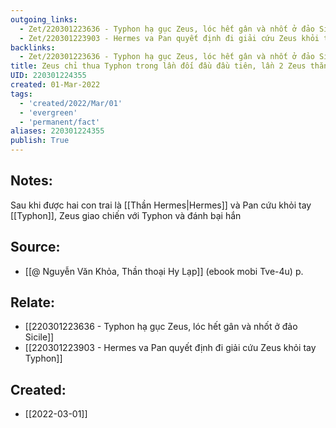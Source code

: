```yaml
---
outgoing_links:
  - Zet/220301223636 - Typhon hạ gục Zeus, lóc hết gân và nhốt ở đảo Sicile
  - Zet/220301223903 - Hermes va Pan quyết định đi giải cứu Zeus khỏi tay Typhon
backlinks:
  - Zet/220301223636 - Typhon hạ gục Zeus, lóc hết gân và nhốt ở đảo Sicile
title: Zeus chỉ thua Typhon trong lần đối đầu đầu tiên, lần 2 Zeus thắng
UID: 220301224355
created: 01-Mar-2022
tags:
  - 'created/2022/Mar/01'
  - 'evergreen'
  - 'permanent/fact'
aliases: 220301224355
publish: True
---
```

## Notes:
Sau khi được hai con trai là [[Thần Hermes|Hermes]] và Pan cứu khỏi tay [[Typhon]], Zeus giao chiến với Typhon và đánh bại hắn

## Source:
- [[@ Nguyễn Văn Khỏa, Thần thoại Hy Lạp]] (ebook mobi Tve-4u) p.

## Relate:
- [[220301223636 - Typhon hạ gục Zeus, lóc hết gân và nhốt ở đảo Sicile]]
- [[220301223903 - Hermes va Pan quyết định đi giải cứu Zeus khỏi tay Typhon]]
## Created:
- [[2022-03-01]]
